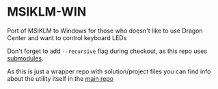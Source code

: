 # MSIKLM-WIN
Port of MSIKLM to Windows for those who doesn't like to use Dragon Center and want to control keyboard LEDs

Don't forget to add ``--recursive`` flag during checkout, as this repo uses [submodules](https://git-scm.com/book/en/v2/Git-Tools-Submodules).

As this is just a wrapper repo with solution/project files you can find info about the utility itself in the [main repo](https://github.com/kykc/MSIKLM)
